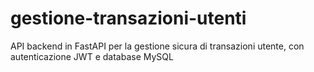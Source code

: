 # gestione-transazioni-utenti
API backend in FastAPI per la gestione sicura di transazioni utente, con autenticazione JWT e database MySQL
